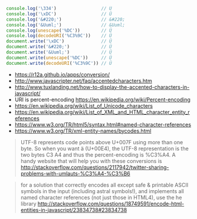 ```javascript
console.log('\334')                 // Ü
console.log('\xDC')                 // Ü
console.log('&#220;')               // &#220;
console.log('&Uuml;')               // &Uuml;
console.log(unescape('%DC'))        // Ü
console.log(decodeURI('%C3%9C'))    // Ü
document.write('\xDC')              // Ü
document.write('&#220;')            // Ü
document.write('&Uuml;')            // Ü
document.write(unescape('%DC'))     // Ü
document.write(decodeURI('%C3%9C')) // Ü
```

- https://r12a.github.io/apps/conversion/
- http://www.javascripter.net/faq/accentedcharacters.htm
- http://www.tuxlanding.net/how-to-display-the-accented-characters-in-javascript/
- URI is percent-encoding https://en.wikipedia.org/wiki/Percent-encoding
- https://en.wikipedia.org/wiki/List_of_Unicode_characters
- https://en.wikipedia.org/wiki/List_of_XML_and_HTML_character_entity_references
- https://www.w3.org/TR/html5/syntax.html#named-character-references
- https://www.w3.org/TR/xml-entity-names/bycodes.html

> UTF-8 represents code points above U+007F using more than one byte. So when you want ä (U+00E4), the UTF-8 representation is the two bytes C3 A4 and thus the percent-encoding is %C3%A4. A handy website that will help you with these conversions is
> http://stackoverflow.com/questions/2117942/twitter-sharing-problems-with-umlauts-%C3%A4-%C3%B6

> for a solution that correctly encodes all except safe & printable ASCII symbols in the input (including astral symbols!), and implements all named character references (not just those in HTML4), use the he library
> http://stackoverflow.com/questions/18749591/encode-html-entities-in-javascript/23834738#23834738
